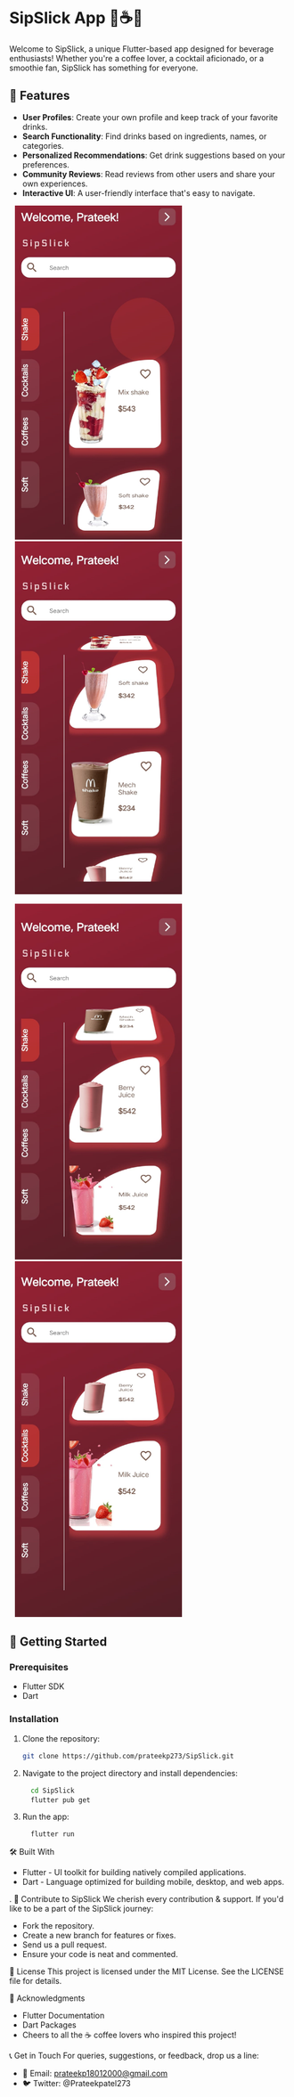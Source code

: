 # SipSlick App 🍹☕️🥤

Welcome to SipSlick, a unique Flutter-based app designed for beverage enthusiasts! Whether you're a coffee lover, a cocktail aficionado, or a smoothie fan, SipSlick has something for everyone.

## 🌟 Features

- **User Profiles**: Create your own profile and keep track of your favorite drinks.
- **Search Functionality**: Find drinks based on ingredients, names, or categories.
- **Personalized Recommendations**: Get drink suggestions based on your preferences.
- **Community Reviews**: Read reviews from other users and share your own experiences.
- **Interactive UI**: A user-friendly interface that's easy to navigate.

<p float="left">
  <img src="img_2.png" width="300" hspace="10">
  <img src="img_3.png" width="300" hspace="10">
</p>
<p float="left">
  <img src="img_4.png" width="300" hspace="10">
  <img src="img_5.png" width="300" hspace="10">
</p>

## 🚀 Getting Started

### Prerequisites

- Flutter SDK
- Dart

### Installation

1. Clone the repository:
   ```bash
   git clone https://github.com/prateekp273/SipSlick.git

1. Navigate to the project directory and install dependencies:
   ```bash
     cd SipSlick
     flutter pub get

2. Run the app:
   ```bash
     flutter run

🛠 Built With
- Flutter - UI toolkit for building natively compiled applications.
- Dart - Language optimized for building mobile, desktop, and web apps.

.
🤝 Contribute to SipSlick
We cherish every contribution & support. If you'd like to be a part of the SipSlick journey:

- Fork the repository.
- Create a new branch for features or fixes.
- Send us a pull request.
- Ensure your code is neat and commented.


📜 License
This project is licensed under the MIT License. See the LICENSE file for details.

🙌 Acknowledgments
- Flutter Documentation
- Dart Packages
- Cheers to all the ☕ coffee lovers who inspired this project!

📞 Get in Touch
For queries, suggestions, or feedback, drop us a line:

- 📧 Email: prateekp18012000@gmail.com
- 🐦 Twitter: @Prateekpatel273


